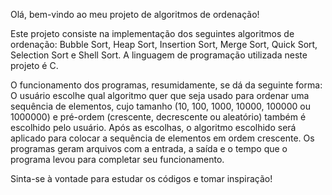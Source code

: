Olá, bem-vindo ao meu projeto de algoritmos de ordenação!

Este projeto consiste na implementação dos seguintes algoritmos de ordenação: Bubble Sort, Heap Sort, Insertion Sort, Merge Sort, Quick Sort, Selection Sort e Shell Sort.
A linguagem de programação utilizada neste projeto é C.

O funcionamento dos programas, resumidamente, se dá da seguinte forma: O usuário escolhe qual algoritmo quer que seja usado para ordenar uma sequência de elementos, cujo
tamanho (10, 100, 1000, 10000, 100000 ou 1000000) e pré-ordem (crescente, decrescente ou aleatório) também é escolhido pelo usuário. Após as escolhas, o algoritmo escolhido
será aplicado para colocar a sequência de elementos em ordem crescente. Os programas geram arquivos com a entrada, a saída e o tempo que o programa levou para completar
seu funcionamento.

Sinta-se à vontade para estudar os códigos e tomar inspiração!
